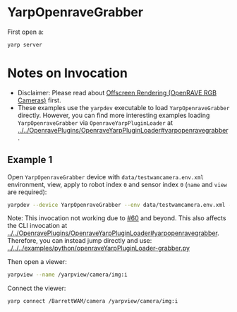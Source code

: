 # YarpOpenraveGrabber

First open a:
```bash
yarp server
```

# Notes on Invocation
- Disclaimer: Please read about [Offscreen Rendering (OpenRAVE RGB Cameras)](http://robots.uc3m.es/gitbook-installation-guides/install-openrave.html#offscreen-rendering-openrave-rgb-cameras) first.
- These examples use the `yarpdev` executable to load `YarpOpenraveGrabber` directly. However, you can find more interesting examples loading `YarpOpenraveGrabber` via `OpenraveYarpPluginLoader` at [../../OpenravePlugins/OpenraveYarpPluginLoader#yarpopenravegrabber](../../OpenravePlugins/OpenraveYarpPluginLoader#yarpopenravegrabber).

## Example 1
Open `YarpOpenraveGrabber` device with `data/testwamcamera.env.xml` environment, view, apply to robot index `0` and sensor index `0` (`name` and `view` are required):

```bash
yarpdev --device YarpOpenraveGrabber --env data/testwamcamera.env.xml --view --robotIndex 0 --sensorIndex 0 --name /BarrettWAM/camera
```

Note: This invocation not working due to [#60](https://github.com/roboticslab-uc3m/openrave-yarp-plugins/issues/60) and beyond. This also affects the CLI invocation at [../../OpenravePlugins/OpenraveYarpPluginLoader#yarpopenravegrabber](../../OpenravePlugins/OpenraveYarpPluginLoader#yarpopenravegrabber). Therefore, you can instead jump directly and use: [../../../examples/python/openraveYarpPluginLoader-grabber.py](../../../examples/python/openraveYarpPluginLoader-grabber.py)

Then open a viewer:
```bash
yarpview --name /yarpview/camera/img:i
```

Connect the viewer:
```bash
yarp connect /BarrettWAM/camera /yarpview/camera/img:i
```
